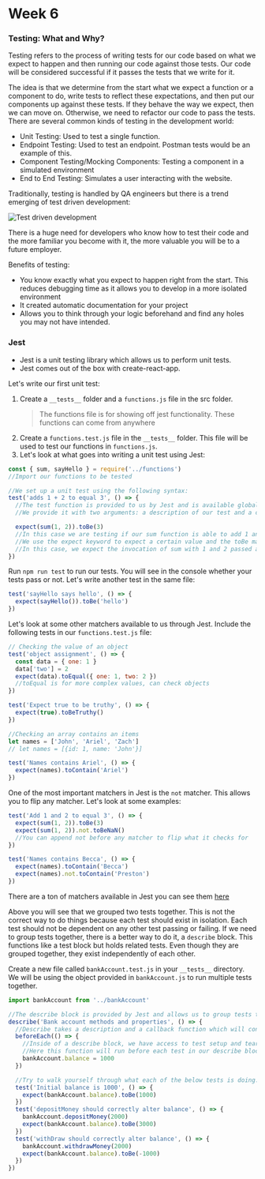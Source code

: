 # Week 6

### Testing: What and Why?

Testing refers to the process of writing tests for our code based on what we expect to happen and then running our code against those tests. Our code will be considered successful if it passes the tests that we write for it. 

The idea is that we determine from the start what we expect a function or a component to do, write tests to reflect these expectations, and then put our components up against these tests. If they behave the way we expect, then we can move on. Otherwise, we need to refactor our code to pass the tests. There are several common kinds of testing in the development world:

- Unit Testing: Used to test a single function.
- Endpoint Testing: Used to test an endpoint. Postman tests would be an example of this.
- Component Testing/Mocking Components: Testing a component in a simulated environment
- End to End Testing: Simulates a user interacting with the website.

Traditionally, testing is handled by QA engineers but there is a trend emerging of test driven development:

![Test driven development](tdd.jpeg)

There is a huge need for developers who know how to test their code and the more familiar you become with it, the more valuable you will be to a future employer. 

Benefits of testing:

- You know exactly what you expect to happen right from the start. This reduces debugging time as it allows you to develop in a more isolated environment
- It created automatic documentation for your project
- Allows you to think through your logic beforehand and find any holes you may not have intended.

### Jest

- Jest is a unit testing library which allows us to perform unit tests.
- Jest comes out of the box with create-react-app.

Let's write our first unit test:

1. Create a `__tests__` folder and a `functions.js` file in the src folder.
   > The functions file is for showing off jest functionality. These functions can come from anywhere
2. Create a `functions.test.js` file in the `__tests__` folder. This file will be used to test our functions in `functions.js`.
3. Let's look at what goes into writing a unit test using Jest:

```js
const { sum, sayHello } = require('../functions')
//Import our functions to be tested

//We set up a unit test using the following syntax:
test('adds 1 + 2 to equal 3', () => {
  //The test function is provided to us by Jest and is available globally
  //We provide it with two arguments: a description of our test and a callback function.  This callback function is our test.

  expect(sum(1, 2)).toBe(3)
  //In this case we are testing if our sum function is able to add 1 and 2 together.
  //We use the expect keyword to expect a certain value and the toBe matcher to determine what we expect the value to be.
  //In this case, we expect the invocation of sum with 1 and 2 passed as arguments to be 3.
})
```

Run `npm run test` to run our tests. You will see in the console whether your tests pass or not. Let's write another test in the same file:

```js
test('sayHello says hello', () => {
  expect(sayHello()).toBe('hello')
})
```

Let's look at some other matchers available to us through Jest. Include the following tests in our `functions.test.js` file:

```js
// Checking the value of an object
test('object assignment', () => {
  const data = { one: 1 }
  data['two'] = 2
  expect(data).toEqual({ one: 1, two: 2 })
  //toEqual is for more complex values, can check objects
})

test('Expect true to be truthy', () => {
  expect(true).toBeTruthy()
})

//Checking an array contains an items
let names = ['John', 'Ariel', 'Zach']
// let names = [{id: 1, name: 'John'}]

test('Names contains Ariel', () => {
  expect(names).toContain('Ariel')
})
```

One of the most important matchers in Jest is the `not` matcher. This allows you to flip any matcher. Let's look at some examples:

```js
test('Add 1 and 2 to equal 3', () => {
  expect(sum(1, 2)).toBe(3)
  expect(sum(1, 2)).not.toBeNaN()
  //You can append not before any matcher to flip what it checks for
})

test('Names contains Becca', () => {
  expect(names).toContain('Becca')
  expect(names).not.toContain('Preston')
})
```

There are a ton of matchers available in Jest you can see them [here](https://jestjs.io/docs/en/expect)

Above you will see that we grouped two tests together. This is not the correct way to do things because each test should exist in isolation. Each test should not be dependent on any other test passing or failing. If we need to group tests together, there is a better way to do it, a `describe` block. This functions like a test block but holds related tests. Even though they are grouped together, they exist independently of each other.

Create a new file called `bankAccount.test.js` in your `__tests__` directory. We will be using the object provided in `bankAccount.js` to run multiple tests together.

```js
import bankAccount from '../bankAccount'

//The describe block is provided by Jest and allows us to group tests together while allowing them to pass or fail independently of each other.
describe('Bank account methods and properties', () => {
  //Describe takes a description and a callback function which will contain the tests we want to run.
  beforeEach(() => {
    //Inside of a describe block, we have access to test setup and teardown.
    //Here this function will run before each test in our describe block but we can also use: beforeAll, afterAll, afterEach
    bankAccount.balance = 1000
  })

  //Try to walk yourself through what each of the below tests is doing.
  test('Initial balance is 1000', () => {
    expect(bankAccount.balance).toBe(1000)
  })
  test('depositMoney should correctly alter balance', () => {
    bankAccount.depositMoney(2000)
    expect(bankAccount.balance).toBe(3000)
  })
  test('withDraw should correctly alter balance', () => {
    bankAccount.withdrawMoney(2000)
    expect(bankAccount.balance).toBe(-1000)
  })
})
```
